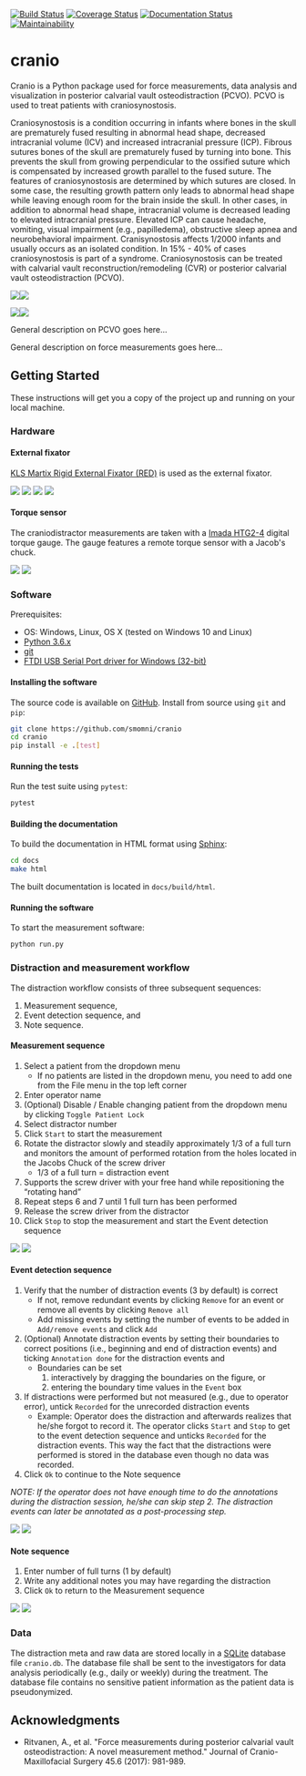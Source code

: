 [![Build Status](https://travis-ci.org/smomni/cranio.svg?branch=master)](https://travis-ci.org/smomni/cranio)
[![Coverage Status](https://codecov.io/gh/smomni/cranio/branch/master/graph/badge.svg)](https://codecov.io/gh/smomni/cranio)
[![Documentation Status](https://readthedocs.org/projects/cranio/badge/?version=latest)](https://cranio.readthedocs.io/en/latest/?badge=latest)
[![Maintainability](https://api.codeclimate.com/v1/badges/c14e1d3a9202d71024a3/maintainability)](https://codeclimate.com/github/smomni/cranio/maintainability)

# cranio

Cranio is a Python package used for force measurements, data analysis and visualization in
posterior calvarial vault osteodistraction (PCVO). PCVO is used to treat patients with craniosynostosis.

Craniosynostosis is a condition occurring in infants where bones in the skull are prematurely fused resulting in
abnormal head shape, decreased intracranial volume (ICV) and increased intracranial pressure (ICP). Fibrous sutures
bones of the skull are prematurely fused by turning into bone. This prevents the skull from growing perpendicular to the
ossified suture which is compensated by increased growth parallel to the fused suture. The features of craniosynostosis
are determined by which sutures are closed. In some case, the resulting growth pattern only leads to abnormal head shape
while leaving enough room for the brain inside the skull. In other cases, in addition to abnormal head shape, intracranial volume is decreased leading to elevated intracranial pressure.
Elevated ICP can cause headache, vomiting, visual impairment (e.g., papilledema), obstructive sleep apnea and
neurobehavioral impairment. Cranisynostosis affects 1/2000 infants and usually occurs as an isolated condition.
In 15% - 40% of cases craniosynostosis is part of a syndrome. Craniosynostosis can be treated with calvarial vault
reconstruction/remodeling (CVR) or posterior calvarial vault osteodistraction (PCVO).

![](../Gray188.png)![](docs/Gray188.png)

![](../../types_of_craniosynostosis.jpg)![](docs/types_of_craniosynostosis.jpg)

General description on PCVO goes here...

General description on force measurements goes here...


## Getting Started

These instructions will get you a copy of the project up and running on your local machine.

### Hardware

#### External fixator

[KLS Martix Rigid External Fixator (RED)](http://www.klsmartinnorthamerica.com/products/distraction-devices/lefort-i-and-ii/red-ii/) is used as the external fixator.

![](../kls_martin_red.jpg)
![](docs/kls_martin_red.jpg)
![](../kls_martin_red_distraction.png)
![](docs/kls_martin_red_distraction.png)

#### Torque sensor

The craniodistractor measurements are taken with a [Imada HTG2-4](https://imada.com/products/htg2-digital-torque-gauge/) 
digital torque gauge. The gauge features a remote torque sensor with a Jacob's chuck.

![](../imada.jpg)
![](docs/imada.jpg)


### Software

Prerequisites:

* OS: Windows, Linux, OS X (tested on Windows 10 and Linux)
* [Python 3.6.x](https://www.python.org/downloads/)
* [git](https://git-scm.com/downloads)
* [FTDI USB Serial Port driver for Windows (32-bit)](https://www.ftdichip.com/Drivers/CDM/CDM%20v2.12.28%20WHQL%20Certified.zip)

#### Installing the software

The source code is available on [GitHub](https://github.com/smomni/cranio). Install from source using `git` and `pip`:

```bash
git clone https://github.com/smomni/cranio
cd cranio
pip install -e .[test]
```

#### Running the tests

Run the test suite using `pytest`:
```bash
pytest
```

#### Building the documentation

To build the documentation in HTML format using [Sphinx](http://www.sphinx-doc.org/en/stable/):

```bash
cd docs
make html
```

The built documentation is located in `docs/build/html`.

#### Running the software

To start the measurement software:

```bash
python run.py
```


### Distraction and measurement workflow

The distraction workflow consists of three subsequent sequences: 

1. Measurement sequence, 
2. Event detection sequence, and 
3. Note sequence.

#### Measurement sequence

1. Select a patient from the dropdown menu
    * If no patients are listed in the dropdown menu, you need to add one from the File menu in the top left corner
2. Enter operator name
3. (Optional) Disable / Enable changing patient from the dropdown menu by clicking `Toggle Patient Lock`
4. Select distractor number
5. Click `Start` to start the measurement
6. Rotate the distractor slowly and steadily approximately 1/3 of a full turn and monitors the amount of performed rotation from the holes located in the Jacobs Chuck of the screw driver
    * 1/3 of a full turn = distraction event
7. Supports the screw driver with your free hand while repositioning the “rotating hand”
8. Repeat steps 6 and 7 until 1 full turn has been performed
9. Release the screw driver from the distractor
10. Click `Stop` to stop the measurement and start the Event detection sequence


![](../initial_state_instructions.png)
![](docs/initial_state_instructions.png)


#### Event detection sequence

1. Verify that the number of distraction events (3 by default) is correct
    * If not, remove redundant events by clicking `Remove` for an event or remove all events by clicking `Remove all`
    * Add missing events by setting the number of events to be added in `Add/remove events` and click `Add`
2. (Optional) Annotate distraction events by setting their boundaries to correct positions (i.e., beginning and end of distraction events) and 
ticking `Annotation done` for the distraction events and 
    * Boundaries can be set 
        1) interactively by dragging the boundaries on the figure, or 
        2) entering the boundary time values in the `Event` box
3. If distractions were performed but not measured (e.g., due to operator error), untick `Recorded` for the unrecorded distraction events
    * Example: Operator does the distraction and afterwards realizes that he/she forgot to record it. 
    The operator clicks `Start` and `Stop` to get to the event detection sequence and unticks `Recorded` for the distraction events. 
    This way the fact that the distractions were performed is stored in the database even though no data was recorded.
4. Click `Ok` to continue to the Note sequence

*NOTE: If the operator does not have enough time to do the annotations during the distraction session, 
he/she can skip step 2. The distraction events can later be annotated as a post-processing step.*


![](../event_detection_state_instructions.png)
![](docs/event_detection_state_instructions.png)


#### Note sequence

1. Enter number of full turns (1 by default)
2. Write any additional notes you may have regarding the distraction
3. Click `Ok` to return to the Measurement sequence


![](../note_state_instructions.png)
![](docs/note_state_instructions.png)
    

### Data

The distraction meta and raw data are stored locally in a [SQLite](https://www.sqlite.org/index.html) database file `cranio.db`. 
The database file shall be sent to the investigators for data analysis periodically (e.g., daily or weekly) during the treatment.
The database file contains no sensitive patient information as the patient data is pseudonymized.


## Acknowledgments

* Ritvanen, A., et al. "Force measurements during posterior calvarial vault osteodistraction: A novel measurement method." Journal of Cranio-Maxillofacial Surgery 45.6 (2017): 981-989.

